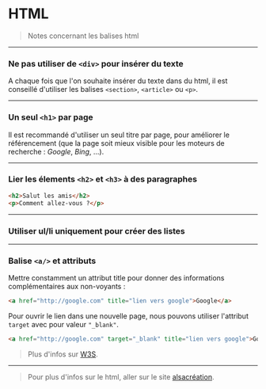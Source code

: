 # HTML

> Notes concernant les balises html

---

### Ne pas utiliser de `<div>` pour insérer du texte

A chaque fois que l'on souhaite insérer du texte dans du html, il est conseillé d'utiliser les balises `<section>`, `<article>` ou `<p>`.

---

### Un seul `<h1>` par page

Il est recommandé d'utiliser un seul titre par page, pour améliorer le référencement (que la page soit mieux visible pour les moteurs de recherche : *Google*, *Bing*, ...).

---

### Lier les élements `<h2>` et `<h3>` à des paragraphes

```html
<h2>Salut les amis</h2>
<p>Comment allez-vous ?</p>
``` 

---

### Utiliser ul/li uniquement pour créer des listes

---

### Balise `<a/>` et attributs

Mettre constamment un attribut title pour donner des informations complémentaires aux non-voyants :

```html
<a href="http://google.com" title="lien vers google">Google</a>
```

Pour ouvrir le lien dans une nouvelle page, nous pouvons utiliser l'attribut `target` avec pour valeur `"_blank"`.

```html
<a href="http://google.com" target="_blank" title="lien vers google">Google</a>
```

> Plus d'infos sur [W3S](https://www.w3schools.com/tags/att_a_target.asp).

---


> Pour plus d'infos sur le html, aller sur le site [alsacréation](https://www.alsacreations.com/).